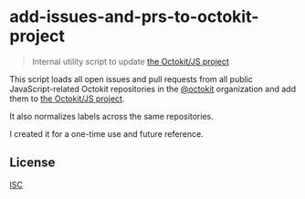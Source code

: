# add-issues-and-prs-to-octokit-project

> Internal utility script to update [the Octokit/JS project](https://github.com/orgs/octokit/projects/1)

This script loads all open issues and pull requests from all public JavaScript-related Octokit repositories in the [@octokit](https://github.com/octokit/) organization and add them to [the Octokit/JS project](https://github.com/orgs/octokit/projects/1).

It also normalizes labels across the same repositories.

I created it for a one-time use and future reference.

## License

[ISC](LICENSE)
